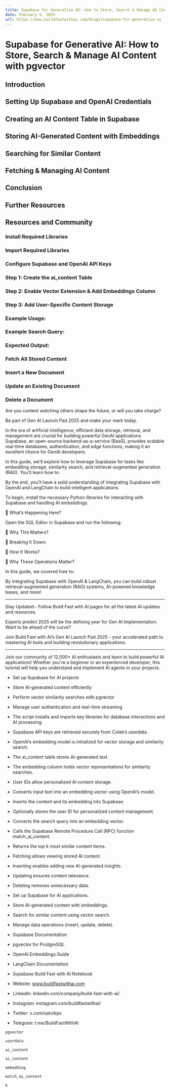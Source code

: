 ```yaml
---
title: Supabase for Generative AI: How to Store, Search & Manage AI Content with pgvector
date: February 5, 2025
url: https://www.buildfastwithai.com/blogs/supabase-for-generative-ai
---
```


# Supabase for Generative AI: How to Store, Search & Manage AI Content with pgvector

## Introduction

## Setting Up Supabase and OpenAI Credentials

## Creating an AI Content Table in Supabase

## Storing AI-Generated Content with Embeddings

## Searching for Similar Content

## Fetching & Managing AI Content

## Conclusion

## Further Resources

## Resources and Community

### Install Required Libraries

### Import Required Libraries

### Configure Supabase and OpenAI API Keys

### Step 1: Create the ai_content Table

### Step 2: Enable Vector Extension & Add Embeddings Column

### Step 3: Add User-Specific Content Storage

### Example Usage:

### Example Search Query:

### Expected Output:

### Fetch All Stored Content

### Insert a New Document

### Update an Existing Document

### Delete a Document

Are you content watching others shape the future, or will you take charge?

Be part of Gen AI Launch Pad 2025 and make your mark today.

In the era of artificial intelligence, efficient data storage, retrieval, and management are crucial for building powerful GenAI applications. Supabase, an open-source backend-as-a-service (BaaS), provides scalable real-time databases, authentication, and edge functions, making it an excellent choice for GenAI developers.

In this guide, we’ll explore how to leverage Supabase for tasks like embedding storage, similarity search, and retrieval-augmented generation (RAG). You’ll learn how to:

By the end, you'll have a solid understanding of integrating Supabase with OpenAI and LangChain to build intelligent applications.

To begin, install the necessary Python libraries for interacting with Supabase and handling AI embeddings.

📌 What’s Happening Here?

Open the SQL Editor in Supabase and run the following:

📌 Why This Matters?

📌 Breaking It Down:

📌 How It Works?

📌 Why These Operations Matter?

In this guide, we covered how to:

By integrating Supabase with OpenAI & LangChain, you can build robust retrieval-augmented generation (RAG) systems, AI-powered knowledge bases, and more!

---------------------------

Stay Updated:- Follow Build Fast with AI pages for all the latest AI updates and resources.

Experts predict 2025 will be the defining year for Gen AI Implementation. Want to be ahead of the curve?

Join Build Fast with AI’s Gen AI Launch Pad 2025 - your accelerated path to mastering AI tools and building revolutionary applications.

---------------------------

Join our community of 12,000+ AI enthusiasts and learn to build powerful AI applications! Whether you're a beginner or an experienced developer, this tutorial will help you understand and implement AI agents in your projects.

* Set up Supabase for AI projects
* Store AI-generated content efficiently
* Perform vector similarity searches with pgvector
* Manage user authentication and real-time streaming

* The script installs and imports key libraries for database interactions and AI processing.
* Supabase API keys are retrieved securely from Colab’s userdata.
* OpenAI’s embedding model is initialized for vector storage and similarity search.

* The ai_content table stores AI-generated text.
* The embedding column holds vector representations for similarity searches.
* User IDs allow personalized AI content storage.

* Converts input text into an embedding vector using OpenAI’s model.
* Inserts the content and its embedding into Supabase.
* Optionally stores the user ID for personalized content management.

* Converts the search query into an embedding vector.
* Calls the Supabase Remote Procedure Call (RPC) function match_ai_content.
* Returns the top k most similar content items.

* Fetching allows viewing stored AI content.
* Inserting enables adding new AI-generated insights.
* Updating ensures content relevance.
* Deleting removes unnecessary data.

* Set up Supabase for AI applications.
* Store AI-generated content with embeddings.
* Search for similar content using vector search.
* Manage data operations (insert, update, delete).

* Supabase Documentation
* pgvector for PostgreSQL
* OpenAI Embeddings Guide
* LangChain Documentation
* Supabase Build Fast with AI Notebook

* Website: www.buildfastwithai.com
* LinkedIn: linkedin.com/company/build-fast-with-ai/
* Instagram: instagram.com/buildfastwithai/
* Twitter: x.com/satvikps
* Telegram: t.me/BuildFastWithAI

```
pgvector
```

```
userdata
```

```
ai_content
```

```
ai_content
```

```
embedding
```

```
match_ai_content
```

```
k
```

